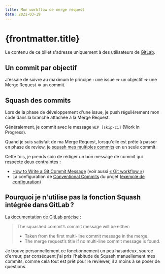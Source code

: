 ```yaml
---
title: Mon workflow de merge request
date: 2021-03-19
---
```


# {frontmatter.title}

Le contenu de ce billet s'adresse uniquement à des utilisateurs de [GitLab](https://fr.wikipedia.org/wiki/GitLab).

## Un commit par objectif

J'essaie de suivre au maximum le principe : une issue => un objectif => une Merge Request => un commit.

## Squash des commits

Lors de la phase de développement d'une issue, je push réguliérement mon code dans la branche attachée à la Merge Request.

Généralement, je commit avec le message `WIP [skip-ci]` (Work In Progress).

Quand je suis satisfait de ma Merge Request, lorsqu'elle est prête à passer en phase de review, je [squash mes multiples commits](https://stackabuse.com/git-squash-multiple-commits-in-to-one-commit/) en un seule commit.

Cette fois, je prends soin de rédiger un bon message de commit qui respecte deux contraintes :

- [How to Write a Git Commit Message](https://chris.beams.io/posts/git-commit/) (voir aussi [« Git workflow »](https://github.com/stephane-klein/CONTRIBUTE-skeleton/blob/master/CONTRIBUTE.md#git-workflow))
- La configuration de [Conventional Commits](https://www.conventionalcommits.org/en/v1.0.0/) du projet ([exemple de configuration](https://gist.github.com/stephane-klein/f285763641a6e5103b7a93fbafb45c28))

## Pourquoi je n'utilise pas la fonction Squash intégrée dans GitLab ?

La [documentation de GitLab précise](https://docs.gitlab.com/ee/user/project/merge_requests/squash_and_merge.html) :

> The squashed commit’s commit message will be either:
>
> - Taken from the first multi-line commit message in the merge.
> - The merge request’s title if no multi-line commit message is found.

Je trouve personnellement ce fonctionnement un peu hasardeux, source d'erreur, par conséquent j'ai pris
l'habitude de Squash manuellement mes commits, comme cela tout est prêt pour le reviewer,
il a moins à se poser de questions.
